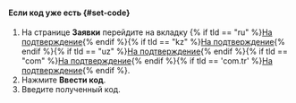 
#### Если код уже есть {#set-code}

1. На странице **Заявки** перейдите на вкладку {% if tld == "ru" %}[На подтверждение](https://www.yandex.ru/sprav/requests/confirmation){% endif %}{% if tld == "kz" %}[На подтверждение](https://www.yandex.kz/sprav/requests/confirmation){% endif %}{% if tld == "uz" %}[На подтверждение](https://www.yandex.uz/sprav/requests/confirmation){% endif %}{% if tld == "com" %}[На подтверждение](https://www.yandex.com/sprav/requests/confirmation){% endif %}{% if tld == 'com.tr' %}[На подтверждение](https://www.yandex.com.tr/sprav/requests/confirmation){% endif %}.
1. Нажмите **Ввести код**.
1. Введите полученный код.

